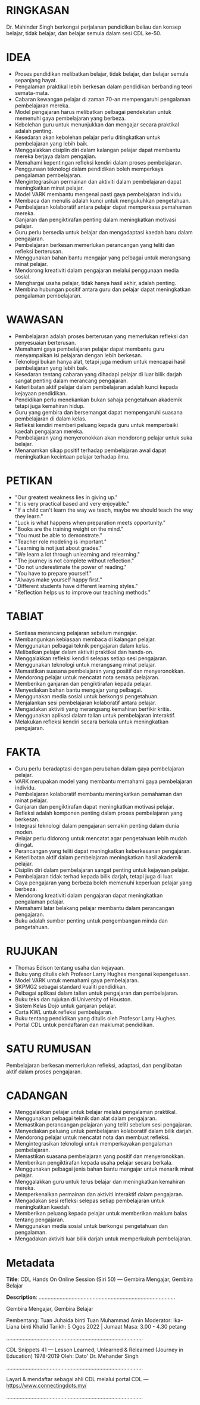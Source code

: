 # RINGKASAN
Dr. Mahinder Singh berkongsi perjalanan pendidikan beliau dan konsep belajar, tidak belajar, dan belajar semula dalam sesi CDL ke-50.

# IDEA
- Proses pendidikan melibatkan belajar, tidak belajar, dan belajar semula sepanjang hayat.
- Pengalaman praktikal lebih berkesan dalam pendidikan berbanding teori semata-mata.
- Cabaran kewangan pelajar di zaman 70-an mempengaruhi pengalaman pembelajaran mereka.
- Model pengajaran harus melibatkan pelbagai pendekatan untuk memenuhi gaya pembelajaran yang berbeza.
- Kebolehan guru untuk menunjukkan dan mengajar secara praktikal adalah penting.
- Kesedaran akan kebolehan pelajar perlu ditingkatkan untuk pembelajaran yang lebih baik.
- Menggalakkan disiplin diri dalam kalangan pelajar dapat membantu mereka berjaya dalam pengajian.
- Memahami kepentingan refleksi kendiri dalam proses pembelajaran.
- Penggunaan teknologi dalam pendidikan boleh memperkaya pengalaman pembelajaran.
- Mengintegrasikan permainan dan aktiviti dalam pembelajaran dapat meningkatkan minat pelajar.
- Model VARK membantu mengenal pasti gaya pembelajaran individu.
- Membaca dan menulis adalah kunci untuk mengukuhkan pengetahuan.
- Pembelajaran kolaboratif antara pelajar dapat memperkasa pemahaman mereka.
- Ganjaran dan pengiktirafan penting dalam meningkatkan motivasi pelajar.
- Guru perlu bersedia untuk belajar dan mengadaptasi kaedah baru dalam pengajaran.
- Pembelajaran berkesan memerlukan perancangan yang teliti dan refleksi berterusan.
- Menggunakan bahan bantu mengajar yang pelbagai untuk merangsang minat pelajar.
- Mendorong kreativiti dalam pengajaran melalui penggunaan media sosial.
- Menghargai usaha pelajar, tidak hanya hasil akhir, adalah penting.
- Membina hubungan positif antara guru dan pelajar dapat meningkatkan pengalaman pembelajaran.

# WAWASAN
- Pembelajaran adalah proses berterusan yang memerlukan refleksi dan penyesuaian berterusan.
- Memahami gaya pembelajaran pelajar dapat membantu guru menyampaikan isi pelajaran dengan lebih berkesan.
- Teknologi bukan hanya alat, tetapi juga medium untuk mencapai hasil pembelajaran yang lebih baik.
- Kesedaran tentang cabaran yang dihadapi pelajar di luar bilik darjah sangat penting dalam merancang pengajaran.
- Keterlibatan aktif pelajar dalam pembelajaran adalah kunci kepada kejayaan pendidikan.
- Pendidikan perlu menekankan bukan sahaja pengetahuan akademik tetapi juga kemahiran hidup.
- Guru yang gembira dan bersemangat dapat mempengaruhi suasana pembelajaran di dalam kelas.
- Refleksi kendiri memberi peluang kepada guru untuk memperbaiki kaedah pengajaran mereka.
- Pembelajaran yang menyeronokkan akan mendorong pelajar untuk suka belajar.
- Menanamkan sikap positif terhadap pembelajaran awal dapat meningkatkan kecintaan pelajar terhadap ilmu.

# PETIKAN
- "Our greatest weakness lies in giving up."
- "It is very practical based and very enjoyable."
- "If a child can't learn the way we teach, maybe we should teach the way they learn."
- "Luck is what happens when preparation meets opportunity."
- "Books are the training weight on the mind."
- "You must be able to demonstrate."
- "Teacher role modeling is important."
- "Learning is not just about grades."
- "We learn a lot through unlearning and relearning."
- "The journey is not complete without reflection."
- "Do not underestimate the power of reading."
- "You have to prepare yourself."
- "Always make yourself happy first."
- "Different students have different learning styles."
- "Reflection helps us to improve our teaching methods."

# TABIAT
- Sentiasa merancang pelajaran sebelum mengajar.
- Membangunkan kebiasaan membaca di kalangan pelajar.
- Menggunakan pelbagai teknik pengajaran dalam kelas.
- Melibatkan pelajar dalam aktiviti praktikal dan hands-on.
- Menggalakkan refleksi kendiri selepas setiap sesi pengajaran.
- Menggunakan teknologi untuk merangsang minat pelajar.
- Memastikan suasana pembelajaran yang positif dan menyeronokkan.
- Mendorong pelajar untuk mencatat nota semasa pelajaran.
- Memberikan ganjaran dan pengiktirafan kepada pelajar.
- Menyediakan bahan bantu mengajar yang pelbagai.
- Menggunakan media sosial untuk berkongsi pengetahuan.
- Menjalankan sesi pembelajaran kolaboratif antara pelajar.
- Mengadakan aktiviti yang merangsang kemahiran berfikir kritis.
- Menggunakan aplikasi dalam talian untuk pembelajaran interaktif.
- Melakukan refleksi kendiri secara berkala untuk meningkatkan pengajaran.

# FAKTA
- Guru perlu beradaptasi dengan perubahan dalam gaya pembelajaran pelajar.
- VARK merupakan model yang membantu memahami gaya pembelajaran individu.
- Pembelajaran kolaboratif membantu meningkatkan pemahaman dan minat pelajar.
- Ganjaran dan pengiktirafan dapat meningkatkan motivasi pelajar.
- Refleksi adalah komponen penting dalam proses pembelajaran yang berkesan.
- Integrasi teknologi dalam pengajaran semakin penting dalam dunia moden.
- Pelajar perlu didorong untuk mencatat agar pengetahuan lebih mudah diingat.
- Perancangan yang teliti dapat meningkatkan keberkesanan pengajaran.
- Keterlibatan aktif dalam pembelajaran meningkatkan hasil akademik pelajar.
- Disiplin diri dalam pembelajaran sangat penting untuk kejayaan pelajar.
- Pembelajaran tidak terhad kepada bilik darjah, tetapi juga di luar.
- Gaya pengajaran yang berbeza boleh memenuhi keperluan pelajar yang berbeza.
- Mendorong kreativiti dalam pengajaran dapat meningkatkan pengalaman pelajar.
- Memahami latar belakang pelajar membantu dalam perancangan pengajaran.
- Buku adalah sumber penting untuk pengembangan minda dan pengetahuan.

# RUJUKAN
- Thomas Edison tentang usaha dan kejayaan.
- Buku yang ditulis oleh Profesor Larry Hughes mengenai kepengetuaan.
- Model VARK untuk memahami gaya pembelajaran.
- SKPMG2 sebagai standard kualiti pendidikan.
- Pelbagai aplikasi dalam talian untuk pengajaran dan pembelajaran.
- Buku teks dan rujukan di University of Houston.
- Sistem Kelas Dojo untuk ganjaran pelajar.
- Carta KWL untuk refleksi pembelajaran.
- Buku tentang pendidikan yang ditulis oleh Profesor Larry Hughes.
- Portal CDL untuk pendaftaran dan maklumat pendidikan.

# SATU RUMUSAN
Pembelajaran berkesan memerlukan refleksi, adaptasi, dan penglibatan aktif dalam proses pengajaran.

# CADANGAN
- Menggalakkan pelajar untuk belajar melalui pengalaman praktikal.
- Menggunakan pelbagai teknik dan alat dalam pengajaran.
- Memastikan perancangan pelajaran yang teliti sebelum sesi pengajaran.
- Menyediakan peluang untuk pembelajaran kolaboratif dalam bilik darjah.
- Mendorong pelajar untuk mencatat nota dan membuat refleksi.
- Mengintegrasikan teknologi untuk memperkayakan pengalaman pembelajaran.
- Memastikan suasana pembelajaran yang positif dan menyeronokkan.
- Memberikan pengiktirafan kepada usaha pelajar secara berkala.
- Menggunakan pelbagai jenis bahan bantu mengajar untuk menarik minat pelajar.
- Menggalakkan guru untuk terus belajar dan meningkatkan kemahiran mereka.
- Memperkenalkan permainan dan aktiviti interaktif dalam pengajaran.
- Mengadakan sesi refleksi selepas setiap pembelajaran untuk meningkatkan kaedah.
- Memberikan peluang kepada pelajar untuk memberikan maklum balas tentang pengajaran.
- Menggunakan media sosial untuk berkongsi pengetahuan dan pengalaman.
- Mengadakan aktiviti luar bilik darjah untuk memperkukuh pembelajaran.

# Metadata
**Title**: CDL Hands On Online Session (Siri 50) — Gembira Mengajar, Gembira Belajar

**Description**: ...........................................................................................

Gembira Mengajar, Gembira Belajar

Pembentang: Tuan Juhaida binti Tuan Muhammad Amin 
Moderator: Ika-Liana binti Khalid 
Tarikh: 5 Ogos 2022   |   Jumaat
Masa: 3.00 - 4.30 petang

...........................................................................................

CDL Snippets 41 — Lesson Learned, Unlearned & Relearned (Journey in Education) 1978-2019
Oleh: Dato' Dr. Mehander Singh

...........................................................................................

Layari & mendaftar sebagai ahli CDL melalui portal CDL — https://www.connectingdots.my/

...........................................................................................